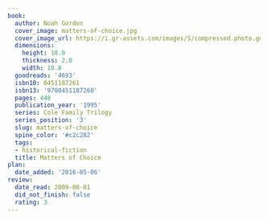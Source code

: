 ```yaml
---
book:
  author: Noah Gordon
  cover_image: matters-of-choice.jpg
  cover_image_url: https://i.gr-assets.com/images/S/compressed.photo.goodreads.com/books/1165448281l/4693.jpg
  dimensions:
    height: 18.0
    thickness: 2.8
    width: 10.8
  goodreads: '4693'
  isbn10: 0451187261
  isbn13: '9780451187260'
  pages: 448
  publication_year: '1995'
  series: Cole Family Trilogy
  series_position: '3'
  slug: matters-of-choice
  spine_color: '#c2c282'
  tags:
  - historical-fiction
  title: Matters of Choice
plan:
  date_added: '2016-05-06'
review:
  date_read: 2009-08-01
  did_not_finish: false
  rating: 3
---
```

